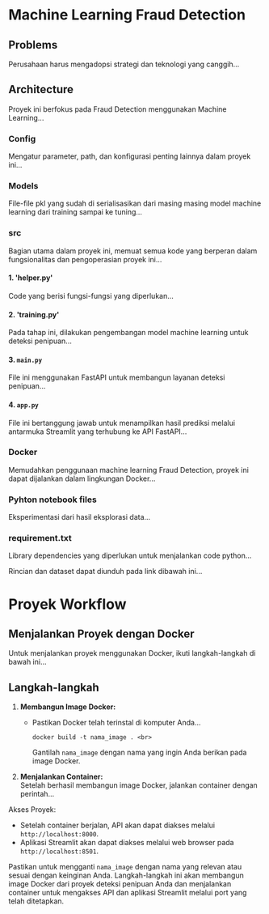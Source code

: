 # Machine Learning Fraud Detection <br>
   
## Problems <br>
Perusahaan harus mengadopsi strategi dan teknologi yang canggih... <br>
   
## Architecture <br>
Proyek ini berfokus pada Fraud Detection menggunakan Machine Learning... <br>
   
### Config <br>
Mengatur parameter, path, dan konfigurasi penting lainnya dalam proyek ini... <br>
   
### Models <br>
File-file pkl yang sudah di serialisasikan dari masing masing model machine learning dari training sampai ke tuning... <br>
   
### src <br>
Bagian utama dalam proyek ini, memuat semua kode yang berperan dalam fungsionalitas dan pengoperasian proyek ini... <br>
   
#### 1. 'helper.py' <br>
Code yang berisi fungsi-fungsi yang diperlukan... <br>
   
#### 2. 'training.py' <br>
Pada tahap ini, dilakukan pengembangan model machine learning untuk deteksi penipuan... <br>
   
#### 3. `main.py` <br>
File ini menggunakan FastAPI untuk membangun layanan deteksi penipuan... <br>
   
#### 4. `app.py` <br>
File ini bertanggung jawab untuk menampilkan hasil prediksi melalui antarmuka Streamlit yang terhubung ke API FastAPI... <br>
   
### Docker <br>
Memudahkan penggunaan machine learning Fraud Detection, proyek ini dapat dijalankan dalam lingkungan Docker... <br>
   
### Pyhton notebook files <br>
Eksperimentasi dari hasil eksplorasi data... <br>
   
### requirement.txt <br>
Library dependencies yang diperlukan untuk menjalankan code python... <br>
   
Rincian dan dataset dapat diunduh pada link dibawah ini... <br>
   
# Proyek Workflow <br>
## Menjalankan Proyek dengan Docker <br>
   
Untuk menjalankan proyek menggunakan Docker, ikuti langkah-langkah di bawah ini... <br>
   
## Langkah-langkah <br>
   
1. **Membangun Image Docker:** <br>
   - Pastikan Docker telah terinstal di komputer Anda... <br>
     ```
     docker build -t nama_image . <br>
     ```  
     Gantilah `nama_image` dengan nama yang ingin Anda berikan pada image Docker. <br>
   
2. **Menjalankan Container:** <br>
   Setelah berhasil membangun image Docker, jalankan container dengan perintah... <br>
   
Akses Proyek: <br>
- Setelah container berjalan, API akan dapat diakses melalui `http://localhost:8000`. <br>
- Aplikasi Streamlit akan dapat diakses melalui web browser pada `http://localhost:8501`. <br>
   
Pastikan untuk mengganti `nama_image` dengan nama yang relevan atau sesuai dengan keinginan Anda. Langkah-langkah ini akan membangun image Docker dari proyek deteksi penipuan Anda dan menjalankan container untuk mengakses API dan aplikasi Streamlit melalui port yang telah ditetapkan.
